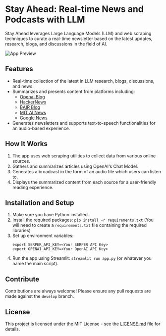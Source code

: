 # Stay Ahead: Real-time News and Podcasts with LLM

Stay Ahead leverages Large Language Models (LLM) and web scraping techniques to curate a real-time newsletter based on the latest updates, research, blogs, and discussions in the field of AI.

![App Preview](https://www.groundzeroweb.com/wp-content/uploads/2017/05/Funny-Cat-Memes-11.jpg)

## Features

- Real-time collection of the latest in LLM research, blogs, discussions, and news.
- Summarizes and presents content from platforms including:
  - [Openai Blog](#)
  - [HackerNews](#)
  - [BAIR Blog](https://bair.berkeley.edu/blog/)
  - [MIT AI News](https://news.mit.edu/topic/artificial-intelligence2)
  - [Google News](#)
- Generates newsletters and supports text-to-speech functionalities for an audio-based experience.
  
## How It Works

1. The app uses web scraping utilities to collect data from various online sources.
2. Gathers and summarizes articles using OpenAI's Chat Model.
3. Generates a broadcast in the form of an audio file which users can listen to.
4. Displays the summarized content from each source for a user-friendly reading experience.

## Installation and Setup

1. Make sure you have Python installed.
2. Install the required packages: `pip install -r requirements.txt` (You will need to create a `requirements.txt` file containing the required libraries)
3. Set up environment variables:
    ```
    export SERPER_API_KEY=<Your SERPER API Key>
    export OPENAI_API_KEY=<Your OpenAI API Key>
    ```
4. Run the app using Streamlit: `streamlit run app.py` (or whatever you name the main script).

## Contribute

Contributions are always welcome! Please ensure any pull requests are made against the `develop` branch.

## License

This project is licensed under the MIT License - see the [LICENSE.md](LICENSE.md) file for details.
